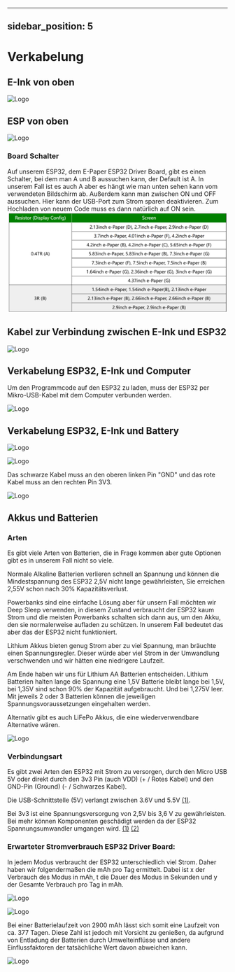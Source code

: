 
---
sidebar_position: 5
---
# Verkabelung

## E-Ink von oben 

![Logo](/img/eink_top.jpg)

## ESP von oben

![Logo](/img/esp_top.jpg)

### Board Schalter
Auf unserem ESP32, dem E-Paper ESP32 Driver Board, gibt es einen Schalter, bei dem man A und B aussuchen kann, der Default ist A. In unserem Fall ist es auch A aber es hängt wie man unten sehen kann vom verwendeten Bildschirm ab. Außerdem kann man zwischen ON und OFF aussuchen. Hier kann der USB-Port zum Strom sparen deaktivieren. Zum Hochladen von neuem Code muss es dann natürlich auf ON sein. 
![A/B Modus](./absetting.png) 

## Kabel zur Verbindung zwischen E-Ink und ESP32

![Logo](/img/esp_eink_cable.jpg)

## Verkabelung ESP32, E-Ink und Computer

Um den Programmcode auf den ESP32 zu laden, muss der ESP32 per Mikro-USB-Kabel mit dem Computer verbunden werden.

![Logo](/img/esp_eink_laptop.jpg)


## Verkabelung ESP32, E-Ink und Battery

![Logo](/img/esp_eink_battery.jpg)

![Logo](/img/esp_pins.jpg)

Das schwarze Kabel muss an den oberen linken Pin "GND" und das rote Kabel muss an den rechten Pin 3V3.

![Logo](/img/esp_eink_pins.jpg)


## Akkus und Batterien

### Arten

Es gibt viele Arten von Batterien, die in Frage kommen aber gute Optionen gibt es in unserem Fall nicht so viele.  

Normale Alkaline Batterien verlieren schnell an Spannung und können die Mindestspannung des ESP32 2,5V nicht lange gewährleisten, Sie erreichen 2,55V schon nach 30% Kapazitätsverlust. 

Powerbanks sind eine einfache Lösung aber für unsern Fall möchten wir Deep Sleep verwenden, in diesem Zustand verbraucht der ESP32 kaum Strom und die meisten Powerbanks schalten sich dann aus, um den Akku, den sie normalerweise aufladen zu schützen. In unserem Fall bedeutet das aber das der ESP32 nicht funktioniert. 

Lithium Akkus bieten genug Strom aber zu viel Spannung, man bräuchte einen Spannungsregler. Dieser würde aber viel Strom in der Umwandlung verschwenden und wir hätten eine niedrigere Laufzeit.  

Am Ende haben wir uns für Lithium AA Batterien entscheiden. Lithium Batterien halten lange die Spannung eine 1,5V Batterie bleibt lange bei 1,5V, bei 1,35V sind schon 90% der Kapazität aufgebraucht. Und bei 1,275V leer. Mit jeweils 2 oder 3 Batterien können die jeweiligen Spannungsvoraussetzungen eingehalten werden. 

Alternativ gibt es auch LiFePo Akkus, die eine wiederverwendbare Alternative wären. 

![Logo](/img/akkus.jpg)

### Verbindungsart 

Es gibt zwei Arten den ESP32 mit Strom zu versorgen, durch den Micro USB 5V oder direkt durch den 3v3 Pin (auch VDD) (+ / Rotes Kabel) und den GND-Pin (Ground) (- / Schwarzes Kabel). 

Die USB-Schnittstelle (5V) verlangt zwischen 3.6V und 5.5V [(1)](https://www.waveshare.com/wiki/E-Paper_ESP32_Driver_Board). 

Bei 3v3 ist eine Spannungsversorgung von 2,5V bis 3,6 V zu gewährleisten. Bei mehr können Komponenten geschädigt werden da der ESP32 Spannungsumwandler umgangen wird. [(1)](https://www.radioshuttle.de/media/tech-infos/esp32-mit-batteriebetrieb/) [(2)](https://diyi0t.com/best-battery-for-esp32/)

### Erwarteter Stromverbrauch ESP32 Driver Board: 

In jedem Modus verbraucht der ESP32 unterschiedlich viel Strom. Daher haben wir folgendermaßen die mAh pro Tag ermittelt. Dabei ist x der Verbrauch des Modus in mAh, t die Dauer des Modus in Sekunden und y der Gesamte Verbrauch pro Tag in mAh.

![Logo](/img/battery1.png)

![Logo](/img/battery2.png)

Bei einer Batterielaufzeit von 2900 mAh lässt sich somit eine Laufzeit von ca. 377 Tagen. Diese Zahl ist jedoch mit Vorsicht zu genießen, da aufgrund von Entladung der Batterien durch Umwelteinflüsse und andere Einflussfaktoren der tatsächliche Wert davon abweichen kann.

![Logo](/img/battery3.png)

